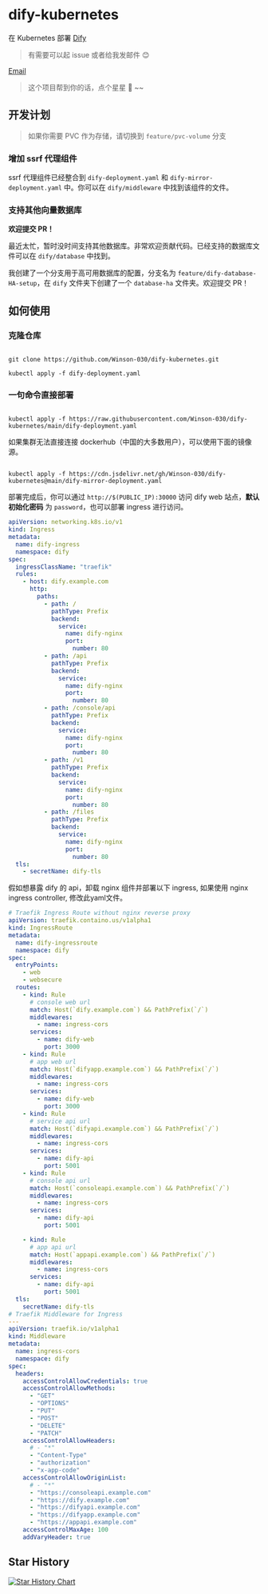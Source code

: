 # dify-kubernetes

在 Kubernetes 部署 [Dify](https://dify.ai/) 

> 有需要可以起 issue 或者给我发邮件 😊

[Email](mailto:mail@winson.dev)

> 这个项目帮到你的话，点个星星 🌟 ~~

## 开发计划

> 如果你需要 PVC 作为存储，请切换到 `feature/pvc-volume` 分支

### 增加 ssrf 代理组件

ssrf 代理组件已经整合到 `dify-deployment.yaml` 和 `dify-mirror-deployment.yaml` 中。你可以在 `dify/middleware` 中找到该组件的文件。

### 支持其他向量数据库

**欢迎提交 PR！**

最近太忙，暂时没时间支持其他数据库。非常欢迎贡献代码。已经支持的数据库文件可以在 `dify/database` 中找到。

我创建了一个分支用于高可用数据库的配置，分支名为 `feature/dify-database-HA-setup`，在 `dify` 文件夹下创建了一个 `database-ha` 文件夹。欢迎提交 PR！

## 如何使用

### 克隆仓库

```shell

git clone https://github.com/Winson-030/dify-kubernetes.git

kubectl apply -f dify-deployment.yaml

```

### 一句命令直接部署

```shell

kubectl apply -f https://raw.githubusercontent.com/Winson-030/dify-kubernetes/main/dify-deployment.yaml

```

如果集群无法直接连接 dockerhub（中国的大多数用户），可以使用下面的镜像源。

```shell

kubectl apply -f https://cdn.jsdelivr.net/gh/Winson-030/dify-kubernetes@main/dify-mirror-deployment.yaml

```

部署完成后，你可以通过 `http://$(PUBLIC_IP):30000` 访问 dify web 站点，**默认初始化密码** 为 `password`，也可以部署 ingress 进行访问。

```yaml
apiVersion: networking.k8s.io/v1
kind: Ingress
metadata:
  name: dify-ingress
  namespace: dify
spec:
  ingressClassName: "traefik"
  rules:
    - host: dify.example.com
      http:
        paths:
          - path: /
            pathType: Prefix
            backend:
              service:
                name: dify-nginx
                port:
                  number: 80
          - path: /api
            pathType: Prefix
            backend:
              service:
                name: dify-nginx
                port:
                  number: 80
          - path: /console/api
            pathType: Prefix
            backend:
              service:
                name: dify-nginx
                port:
                  number: 80
          - path: /v1
            pathType: Prefix
            backend:
              service:
                name: dify-nginx
                port:
                  number: 80
          - path: /files
            pathType: Prefix
            backend:
              service:
                name: dify-nginx
                port:
                  number: 80
  tls:
    - secretName: dify-tls
```

假如想暴露 dify 的 api，卸载 nginx 组件并部署以下 ingress, 如果使用 nginx ingress controller, 修改此yaml文件。

```yaml
# Traefik Ingress Route without nginx reverse proxy
apiVersion: traefik.containo.us/v1alpha1
kind: IngressRoute
metadata:
  name: dify-ingressroute
  namespace: dify
spec:
  entryPoints:
    - web
    - websecure
  routes:
    - kind: Rule
      # console web url
      match: Host(`dify.example.com`) && PathPrefix(`/`)
      middlewares:
        - name: ingress-cors
      services:
        - name: dify-web
          port: 3000
    - kind: Rule
      # app web url
      match: Host(`difyapp.example.com`) && PathPrefix(`/`)
      middlewares:
        - name: ingress-cors
      services:
        - name: dify-web
          port: 3000
    - kind: Rule
      # service api url
      match: Host(`difyapi.example.com`) && PathPrefix(`/`)
      middlewares:
        - name: ingress-cors
      services:
        - name: dify-api
          port: 5001
    - kind: Rule
      # console api url
      match: Host(`consoleapi.example.com`) && PathPrefix(`/`)
      middlewares:
        - name: ingress-cors
      services:
        - name: dify-api
          port: 5001

    - kind: Rule
      # app api url
      match: Host(`appapi.example.com`) && PathPrefix(`/`)
      middlewares:
        - name: ingress-cors
      services:
        - name: dify-api
          port: 5001
  tls:
    secretName: dify-tls
# Traefik Middleware for Ingress
---
apiVersion: traefik.io/v1alpha1
kind: Middleware
metadata:
  name: ingress-cors
  namespace: dify
spec:
  headers:
    accessControlAllowCredentials: true
    accessControlAllowMethods:
      - "GET"
      - "OPTIONS"
      - "PUT"
      - "POST"
      - "DELETE"
      - "PATCH"
    accessControlAllowHeaders:
      # - "*"
      - "Content-Type"
      - "authorization"
      - "x-app-code"
    accessControlAllowOriginList:
      # - "*"
      - "https://consoleapi.example.com"
      - "https://dify.example.com"
      - "https://difyapi.example.com"
      - "https://difyapp.example.com"
      - "https://appapi.example.com"
    accessControlMaxAge: 100
    addVaryHeader: true
```

## Star History

[![Star History Chart](https://api.star-history.com/svg?repos=Winson-030/dify-kubernetes&type=Date)](https://star-history.com/#Winson-030/dify-kubernetes&Date)
